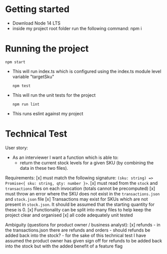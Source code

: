 # Getting started
- Download Node 14 LTS
- inside my project root folder run the following command:
    npm i

# Running the project
  `npm start`
- This will run index.ts which is configured using the index.ts module level variable "targetSku"

  `npm test`
- This will run the unit tests for the project

  `npm run lint`
- This runs eslint against my project
 

# Technical Test 
User story:
- As an interviewer I want a function which is able to:
  - return the current stock levels for a given SKU
    (by combining the data in these two files).

Requirements:
  [x] must match the following signature: `(sku: string) => Promise<{ sku: string, qty: number }>`.
  [x] must read from the `stock` and `transactions` files on each invocation (totals cannot be precomputed)
  [x] must throw an error where the SKU does not exist in the `transactions.json` and `stock.json` file
  [x] Transactions may exist for SKUs which are not present in `stock.json`. It should be assumed that the starting quantity for these is 0.
  [x] Functionality can be split into many files to help keep the project clear and organised 
  [x] all code adequately unit tested

Ambiguity (questions for product owner / business analyst):
  [x] refunds - in the transactions.json there are refunds and orders
              - should refunds be added back into the stock?
              - for the sake of this technical test I have assumed the product owner has
                given sign off for refunds to be added back into the stock
                but with the added benefit of a feature flag
